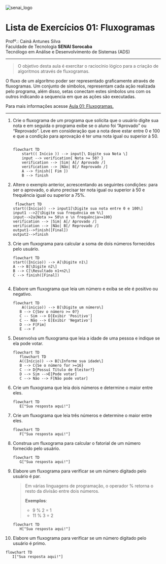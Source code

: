 ![senai_logo](https://transparencia.sp.senai.br/Content/img/logo-senai.png)

# Lista de Exercícios 01: Fluxogramas

Profº.: Cainã Antunes Silva  
Faculdade de Tecnologia **SENAI Sorocaba**  
Tecnólogo em Análise e Desenvolvimento de Sistemas (ADS)
___


> O objetivo desta aula é exercitar o raciocínio lógico para a criação de algoritmos através de fluxogramas.  

O fluxo de um algorítmo poder ser representado graficamente através de fluxogramas. Um conjunto de símbolos, representam cada ação realizada pelo programa, além disso, setas conectam estes símbolos uns com os outros indicando a sequencia em que as ações são executadas.

Para mais informações acesse [Aula 01: Fluxogramas.](https://www.notion.so/cainaantunes/Aula-01-Fluxogramas-188bde521b3b80de90f7dbd9407af71e)

***

1. Crie o fluxograma de um programa que solicita que o usuário digite sua nota e em seguida o programa exibe se o aluno foi “Aprovado” ou “Reprovado”. Leve em consideração que a nota deve estar entre 0 e 100 e que a condição para aprovação é ter uma nota igual ou superior à 50.
   
    ```mermaid
   
    flowchart TD
        start(( Início )) --> input[\ Digite sua Nota \]
        input --> verification{ Nota >= 50? }
        verification --> |Sim| A[/ Aprovado /]
        verification --> |Não| B[/ Reprovado /]
        A --> finish([ Fim ])
        B --> finish
    ```
   
2. Altere o exemplo anterior, acrescentando as seguintes condições: para ser o aprovado, o aluno precisar ter nota igual ou superior à 50 e frequência igual ou superior a 75%.
   
   ```mermaid
    flowchart TD
   start((Início)) --> input1[\Digite sua nota entre 0 e 100\]
   input1 -->2[\Digite sua frequência em %\]
   input-->2a{Nota >= 50\n e \n frequência>=100}
   verification --> |Sim| A[/ Aprovado /]
   verification --> |Não| B[/ Reprovado /]
   output1-->finish([Final])
   output2-->finish
   ```
   
3. Crie um fluxograma para calcular a soma de dois números fornecidos pelo usuário.
   
   ```mermaid
   flowchart TD
   start((Início)) --> A[\Digite n1\] 
   A --> B[\Digite n2\]
   B --> C[\Resultado n1+n2\]
   C --> finish([Final])
   

   ```
   
4. Elabore um fluxograma que leia um número e exiba se ele é positivo ou negativo.
   
   ```mermaid
   flowchart TD
       A((inicio)) --> B[\Digite um número\]
      B --> C{Sev o número >= 0?}
      C -- Sim --> D[Exibir 'Positivo']
      C -- Não --> E[Exibir 'Negativo']
      D --> F[Fim]
      E --> F
   ```
   
5. Desenvolva um fluxograma que leia a idade de uma pessoa e indique se ela pode votar.
   
   ```mermaid
   flowchart TD
      flowchart TD
      A((Início)) --> B[\Informe sua idade\]
      B --> C{Se o número for >=16}
      C --> D{Possuí Título de Eleitor?}
      D --> Sim -->E[Pode votar]
      C --> Não --> F[Não pode votar]
   ```
   
6. Crie um fluxograma que leia dois números e determine o maior entre eles.
   
   ```mermaid
   flowchart TD
      E["Sua resposta aqui!"]
   ```
   
7. Crie um fluxograma que leia três números e determine o maior entre eles.
   
   ```mermaid
   flowchart TD
      F["Sua resposta aqui!"]
   ```
   
8. Construa um fluxograma para calcular o fatorial de um número fornecido pelo usuário.
   
   ```mermaid
   flowchart TD
      G["Sua resposta aqui!"]
   ```
   
9. Elabore um fluxograma para verificar se um número digitado pelo usuário é par.
   
   > Em várias linguagens de programação, o operador % retorna o resto da divisão entre dois números.    
   > 
   >**Exemplos**:  
   > - 9 % 2 = 1  
   > - 11 % 3 = 2
   
   ```mermaid
   flowchart TD
      H["Sua resposta aqui!"]
   ```
   
10. Elabore um fluxograma para verificar se um número digitado pelo usuário é primo.
   
   ```mermaid
   flowchart TD
      I["Sua resposta aqui!"]
   ```